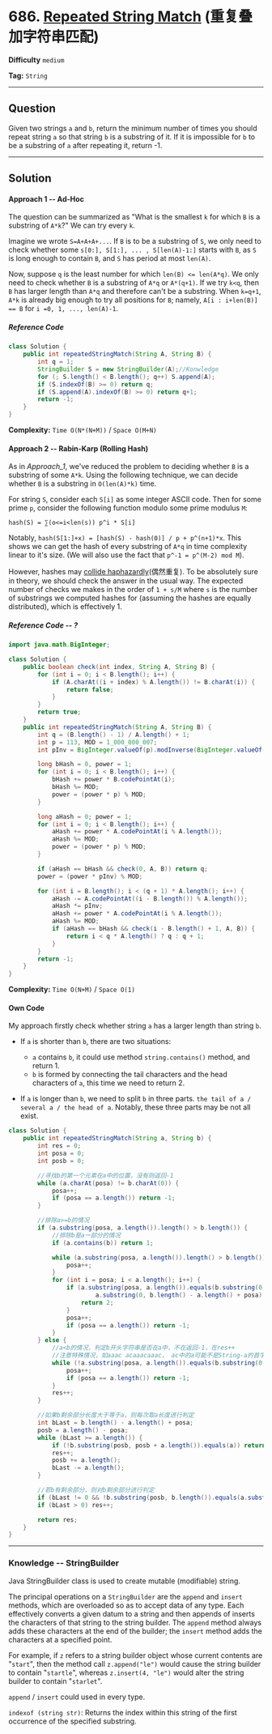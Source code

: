 # 686. [Repeated String Match][RSM] (重复叠加字符串匹配)

[RSM]: https://leetcode-cn.com/problems/repeated-string-match/

**Difficulty** `medium`

**Tag:** `String`

------

## Question

Given two strings `a` and `b`, return the minimum number of times you should repeat string `a` so that string `b` is a substring of it. If it is impossible for `b` to be a substring of `a` after repeating it, return -1.

------

## Solution

#### Approach 1 -- Ad-Hoc

The question can be summarized as "What is the smallest `k` for which `B` is a substring of `A*k`?" We can try every `k`.

Imagine we wrote `S=A+A+A+...`. If `B` is to be a substring of `S`, we only need to check whether some `s[0:], S[1:], ... , S[len(A)-1:]` starts with `B`, as `S` is long enough to contain `B`, and `S` has period at most `len(A)`.

Now, suppose `q` is the least number for which `len(B) <= len(A*q)`. We only need to check whether `B` is a substring of `A*q` or `A*(q+1)`. If we try `k<q`, then `B` has larger length than `A*q` and therefore can't be a substring. When `k=q+1`, `A*k` is already big enough to try all positions for `B`; namely, `A[i : i+len(B)] == B` for `i =0, 1, ..., len(A)-1`.

##### Reference Code

```java
class Solution {
    public int repeatedStringMatch(String A, String B) {
        int q = 1;
        StringBuilder S = new StringBuilder(A);//Konwledge
        for (; S.length() < B.length(); q++) S.append(A);
        if (S.indexOf(B) >= 0) return q;
        if (S.append(A).indexOf(B) >= 0) return q+1;
        return -1;
    }
}
```

**Complexity:** `Time O(N*(N+M))` / `Space O(M+N)`

#### Approach 2 -- Rabin-Karp (Rolling Hash)

As in *Approach_1*, we've reduced the problem to deciding whether `B` is a substring of some `A*k`. Using the following technique, we can decide whether `B` is a substring in `O(len(A)*k)` time.

For string `S`, consider each `S[i]` as some integer ASCII code. Then for some prime `p`, consider the following function modulo some prime modulus `M`:

`hash(S) = ∑(o<=i<len(s)) p^i * S[i]`

Notably, `hash(S[1:]+x) = [hash(S) - hash(0)] / p + p^(n+1)*x`. This shows we can get the hash of every substring of `A*q` in time complexity linear to it's size. (We will also use the fact that `p^-1 = p^(M-2) mod M`).

However, hashes may <u>collide haphazardly</u>(偶然重复). To be absolutely sure in theory, we should check the answer in the usual way. The expected number of checks we makes in the order of `1 + s/M` where `s` is the number of substrings we computed hashes for (assuming the hashes are equally distributed), which is effectively 1.

##### Reference Code -- ?

```java
import java.math.BigInteger;

class Solution {
    public boolean check(int index, String A, String B) {
        for (int i = 0; i < B.length(); i++) {
            if (A.charAt((i + index) % A.length()) != B.charAt(i)) {
                return false;
            }
        }
        return true;
    }
    public int repeatedStringMatch(String A, String B) {
        int q = (B.length() - 1) / A.length() + 1;
        int p = 113, MOD = 1_000_000_007;
        int pInv = BigInteger.valueOf(p).modInverse(BigInteger.valueOf(MOD)).intValue();

        long bHash = 0, power = 1;
        for (int i = 0; i < B.length(); i++) {
            bHash += power * B.codePointAt(i);
            bHash %= MOD;
            power = (power * p) % MOD;
        }

        long aHash = 0; power = 1;
        for (int i = 0; i < B.length(); i++) {
            aHash += power * A.codePointAt(i % A.length());
            aHash %= MOD;
            power = (power * p) % MOD;
        }

        if (aHash == bHash && check(0, A, B)) return q;
        power = (power * pInv) % MOD;

        for (int i = B.length(); i < (q + 1) * A.length(); i++) {
            aHash -= A.codePointAt((i - B.length()) % A.length());
            aHash *= pInv;
            aHash += power * A.codePointAt(i % A.length());
            aHash %= MOD;
            if (aHash == bHash && check(i - B.length() + 1, A, B)) {
                return i < q * A.length() ? q : q + 1;
            }
        }
        return -1;
    }
}
```

**Complexity:** `Time O(N+M)` / `Space O(1)`

#### Own Code

My approach firstly check whether string `a` has a larger length than string `b`. 

- If `a` is shorter than `b`, there are two situations:
  - `a` contains `b`, it could use method `string.contains()` method, and return 1.
  - `b` is formed by connecting the tail characters and the head characters of `a`, this time we need to return 2.

- If `a` is longer than `b`, we need to split `b` in three parts. `the tail of a / several a / the head of a`. Notably, these three parts may be not all exist.

```java
class Solution {
    public int repeatedStringMatch(String a, String b) {
        int res = 0;
        int posa = 0;
        int posb = 0;

        //寻找b的第一个元素在a中的位置，没有则返回-1
        while (a.charAt(posa) != b.charAt(0)) {
            posa++;
            if (posa == a.length()) return -1;
        }

        //排除a>=b的情况
        if (a.substring(posa, a.length()).length() > b.length()) {
            //排除b是a一部分的情况
            if (a.contains(b)) return 1;

            while (a.substring(posa, a.length()).length() > b.length()) {
                posa++;
            }
            for (int i = posa; i < a.length(); i++) {
                if (a.substring(posa, a.length()).equals(b.substring(0, a.length() - posa)) &&
                        a.substring(0, b.length() - a.length() + posa).equals(b.substring(a.length() - posa))) {
                    return 2;
                }
                posa++;
                if (posa == a.length()) return -1;
            }
        } else {
            //a<b的情况，判定b开头字符串是否在a中，不在返回-1，在res++
            //注意特殊情况，如aaac acaaacaaac， ac中的a可能不是String-a的首字母
            while (!a.substring(posa, a.length()).equals(b.substring(0, a.length() - posa))) {
                posa++;
                if (posa == a.length()) return -1;
            }
            res++;
        }

        //如果b剩余部分长度大于等于a，则每次取a长度进行判定
        int bLast = b.length() - a.length() + posa;
        posb = a.length() - posa;
        while (bLast >= a.length()) {
            if (!b.substring(posb, posb + a.length()).equals(a)) return -1;
            res++;
            posb += a.length();
            bLast -= a.length();
        }

        //若b有剩余部分，则对b剩余部分进行判定
        if (bLast != 0 && !b.substring(posb, b.length()).equals(a.substring(0, bLast))) return -1;
        if (bLast > 0) res++;

        return res;
    }
}
```

------

### Knowledge -- StringBuilder

Java StringBuilder class is used to create mutable (modifiable) string.

The principal operations on a `StringBuilder` are the `append` and `insert` methods, which are overloaded so as to accept data of any type. Each effectively converts a given datum to a string and then appends of inserts the characters of that string to the string builder. The `append` method always adds these characters at the end of the builder; the `insert` method adds the characters at a specified point.

For example, if `z` refers to a string builder object whose current contents are "`start`", then the method call `z.append("le")` would cause the string builder to contain "`startle`", whereas `z.insert(4, "le")` would alter the string builder to contain "`starlet`".

`append` / `insert` could used in every type.

`indexof (string str)`: Returns the index within this string of the first occurrence of the specified substring.